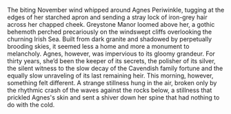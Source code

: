 The biting November wind whipped around Agnes Periwinkle, tugging at the edges of her starched apron and sending a stray lock of iron-grey hair across her chapped cheek.  Greystone Manor loomed above her, a gothic behemoth perched precariously on the windswept cliffs overlooking the churning Irish Sea.  Built from dark granite and shadowed by perpetually brooding skies, it seemed less a home and more a monument to melancholy. Agnes, however, was impervious to its gloomy grandeur.  For thirty years, she’d been the keeper of its secrets, the polisher of its silver, the silent witness to the slow decay of the Cavendish family fortune and the equally slow unraveling of its last remaining heir.  This morning, however, something felt different.  A strange stillness hung in the air, broken only by the rhythmic crash of the waves against the rocks below, a stillness that prickled Agnes's skin and sent a shiver down her spine that had nothing to do with the cold.
